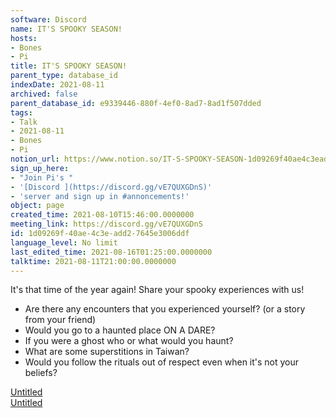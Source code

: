 ```yaml
---
software: Discord
name: IT'S SPOOKY SEASON!
hosts:
- Bones
- Pi
title: IT'S SPOOKY SEASON!
parent_type: database_id
indexDate: 2021-08-11
archived: false
parent_database_id: e9339446-880f-4ef0-8ad7-8ad1f507dded
tags:
- Talk
- 2021-08-11
- Bones
- Pi
notion_url: https://www.notion.so/IT-S-SPOOKY-SEASON-1d09269f40ae4c3eadd27645e3006ddf
sign_up_here:
- "Join Pi's "
- '[Discord ](https://discord.gg/vE7QUXGDnS)'
- 'server and sign up in #annoncements!'
object: page
created_time: 2021-08-10T15:46:00.0000000
meeting_link: https://discord.gg/vE7QUXGDnS
id: 1d09269f-40ae-4c3e-add2-7645e3006ddf
language_level: No limit
last_edited_time: 2021-08-16T01:25:00.0000000
talktime: 2021-08-11T21:00:00.0000000
---
```


It's that time of the year again! Share your spooky experiences with us!
   - Are there any encounters that you experienced yourself? (or a story from your friend)
   - Would you go to a haunted place ON A
  DARE?
   - If you were a ghost who or what would you haunt?
   - What are some superstitions in Taiwan?
   - Would you follow the rituals out of respect even when it's not your beliefs?


[Untitled](https://www.notion.so/12c4a9e645d54aefa860b5f927a0b220)   
[Untitled](https://www.notion.so/482e61b02b9c4456b2b4fe86bb7544c6)   







